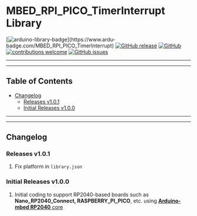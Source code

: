 # MBED_RPI_PICO_TimerInterrupt Library

[![arduino-library-badge](https://www.ardu-badge.com/badge/MBED_RPI_PICO_TimerInterrupt.svg?)](https://www.ardu-badge.com/MBED_RPI_PICO_TimerInterrupt)
[![GitHub release](https://img.shields.io/github/release/khoih-prog/MBED_RPI_PICO_TimerInterrupt.svg)](https://github.com/khoih-prog/MBED_RPI_PICO_TimerInterrupt/releases)
[![GitHub](https://img.shields.io/github/license/mashape/apistatus.svg)](https://github.com/khoih-prog/MBED_RPI_PICO_TimerInterrupt/blob/main/LICENSE)
[![contributions welcome](https://img.shields.io/badge/contributions-welcome-brightgreen.svg?style=flat)](#Contributing)
[![GitHub issues](https://img.shields.io/github/issues/khoih-prog/MBED_RPI_PICO_TimerInterrupt.svg)](http://github.com/khoih-prog/MBED_RPI_PICO_TimerInterrupt/issues)

---
---

## Table of Contents

* [Changelog](#changelog)
  * [Releases v1.0.1](#releases-v101)
  * [Initial Releases v1.0.0](#initial-releases-v100)

---
---

## Changelog

### Releases v1.0.1

1. Fix platform in `library.json`

### Initial Releases v1.0.0

1. Initial coding to support RP2040-based boards such as **Nano_RP2040_Connect, RASPBERRY_PI_PICO**, etc. using [**Arduino-mbed RP2040** core](https://github.com/arduino/ArduinoCore-mbed)



